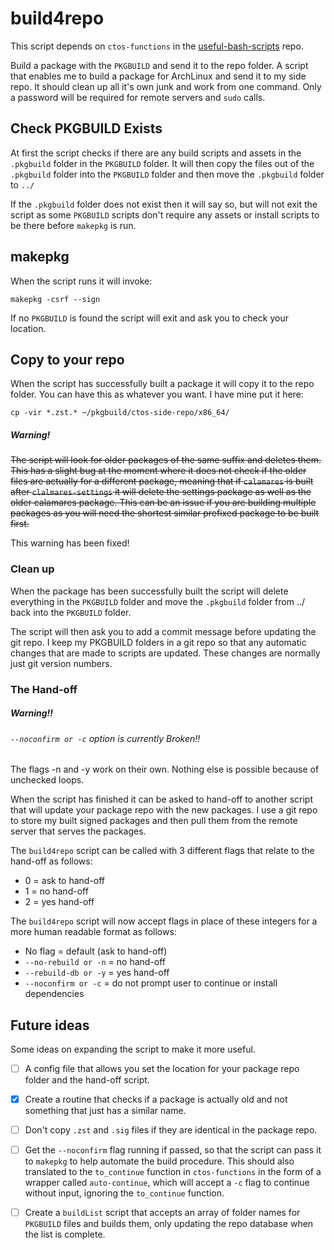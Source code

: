 # build4repo

This script depends on `ctos-functions` in the [useful-bash-scripts](https://github.com/Coopertronic/useful-bash-functions) repo.

Build a package with the `PKGBUILD` and send it to the repo folder. A script that enables me to build a package for ArchLinux and send it to my side repo. It should clean up all it's own junk and work from one command. Only a password will be required for remote servers and `sudo` calls.

## Check PKGBUILD Exists

At first the script checks if there are any build scripts and assets in the `.pkgbuild` folder in the `PKGBUILD` folder. It will then copy the files out of the `.pkgbuild` folder into the `PKGBUILD` folder and then move the `.pkgbuild` folder to `../`

If the `.pkgbuild` folder does not exist then it will say so, but will not exit the script as some `PKGBUILD` scripts don't require any assets or install scripts to be there before `makepkg` is run.

## makepkg

When the script runs it will invoke:

`makepkg -csrf --sign`

If no `PKGBUILD` is found the script will exit and ask you to check your location.

## Copy to your repo

When the script has successfully built a package it will copy it to the repo folder. You can have this as whatever you want. I have mine put it here:

`cp -vir *.zst.* ~/pkgbuild/ctos-side-repo/x86_64/`

##### Warning!

~~The script will look for older packages of the same suffix and deletes them. This has a slight bug at the moment where it does not check if the older files are actually for a different package, meaning that if `calamares` is built after `clalmares-settings` it will delete the settings package as well as the older calamares package. This can be an issue if you are building multiple packages as you will need the shortest similar prefixed package to be built first.~~

This warning has been fixed!

### Clean up

When the package has been successfully built the script will delete everything in the `PKGBUILD` folder and move the `.pkgbuild` folder from ../ back into the `PKGBUILD` folder. 

The script will then ask you to add a commit message before updating the git repo. I keep my PKGBUILD folders in a git repo so that any automatic changes that are made to scripts are updated. These changes are normally just git version numbers.

### The Hand-off

##### Warning!!

###### `--noconfirm or -c` option is currently Broken!!

The flags -n and -y work on their own. Nothing else is possible because of unchecked loops.

When the script has finished it can be asked to  hand-off to another script that will update your package repo with the new packages. I use a git repo to store my built signed packages and then pull them from the remote server that serves the packages.

The `build4repo` script can be called with 3 different flags that relate to the hand-off as follows:

- 0 = ask to hand-off
- 1 = no hand-off
- 2 = yes hand-off

The `build4repo` script will now accept flags in place of these integers for a more human readable format as follows:

- No flag = default (ask to hand-off)
- `--no-rebuild or -n` = no hand-off
- `--rebuild-db or -y` = yes hand-off
- `--noconfirm or -c` = do not prompt user to continue or install dependencies

## Future ideas

Some ideas on expanding the script to make it more useful.

- [ ] A config file that allows you set the location for your package repo folder and the hand-off script.

- [x] Create a routine that checks if a package is actually old and not something that just has a similar name. 

- [ ] Don't copy `.zst` and `.sig` files if they are identical in the package repo.
- [ ] Get the `--noconfirm` flag running if passed, so that the script can pass it to `makepkg` to help automate the build procedure. This should also translated to the `to_continue` function in `ctos-functions` in the form of a wrapper called `auto-continue`, which will accept a `-c` flag to continue without input, ignoring the `to_continue` function.

- [ ] Create a `buildList` script that accepts an array of folder names for `PKGBUILD` files and builds them, only updating the repo database when the list is complete.
